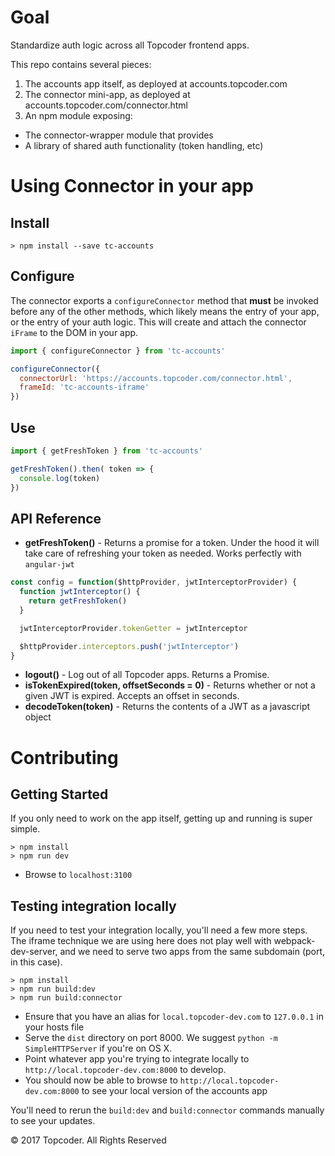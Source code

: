 # Goal

Standardize auth logic across all Topcoder frontend apps.

This repo contains several pieces: 

1. The accounts app itself, as deployed at accounts.topcoder.com
2. The connector mini-app, as deployed at accounts.topcoder.com/connector.html
3. An npm module exposing:
  - The connector-wrapper module that provides 
  - A library of shared auth functionality (token handling, etc)
  
# Using Connector in your app

## Install

```
> npm install --save tc-accounts
```

## Configure

The connector exports a ``configureConnector`` method that **must** be invoked before any of the other methods, which likely means the entry of your app, or the entry of your auth logic. This will create and attach the connector ``iFrame`` to the DOM in your app.

```javascript
import { configureConnector } from 'tc-accounts'

configureConnector({
  connectorUrl: 'https://accounts.topcoder.com/connector.html',
  frameId: 'tc-accounts-iframe'
})
```

## Use



```javascript
import { getFreshToken } from 'tc-accounts'

getFreshToken().then( token => {
  console.log(token)
})
```

## API Reference

- **getFreshToken()** - Returns a promise for a token. Under the hood it will take care of refreshing your token as needed. Works perfectly with ``angular-jwt``

```javascript
const config = function($httpProvider, jwtInterceptorProvider) {
  function jwtInterceptor() {
    return getFreshToken()
  }

  jwtInterceptorProvider.tokenGetter = jwtInterceptor

  $httpProvider.interceptors.push('jwtInterceptor')
}
```

- **logout()** - Log out of all Topcoder apps. Returns a Promise.
- **isTokenExpired(token, offsetSeconds = 0)** - Returns whether or not a given JWT is expired. Accepts an offset in seconds.
- **decodeToken(token)** - Returns the contents of a JWT as a javascript object

# Contributing

## Getting Started
If you only need to work on the app itself, getting up and running is super simple.
```
> npm install
> npm run dev
```
- Browse to ``localhost:3100``

## Testing integration locally
If you need to test your integration locally, you'll need a few more steps. The iframe technique we are using here does not play well with webpack-dev-server, and we need to serve two apps from the same subdomain (port, in this case).

```
> npm install
> npm run build:dev
> npm run build:connector
```
- Ensure that you have an alias for ``local.topcoder-dev.com`` to ``127.0.0.1`` in your hosts file
- Serve the ``dist`` directory on port 8000. We suggest ``python -m SimpleHTTPServer`` if you're on OS X.
- Point whatever app you're trying to integrate locally to ``http://local.topcoder-dev.com:8000`` to develop.
- You should now be able to browse to ``http://local.topcoder-dev.com:8000`` to see your local version of the accounts app

You'll need to rerun the ``build:dev`` and ``build:connector`` commands manually to see your updates.

© 2017 Topcoder. All Rights Reserved
